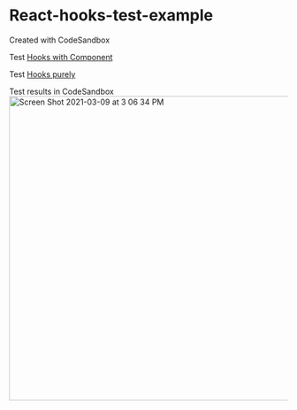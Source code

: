 # React-hooks-test-example
Created with CodeSandbox

Test [Hooks with Component](https://codesandbox.io/s/silent-cloud-7m3sk?file=/src/__tests__/TodoList-test.js)

Test [Hooks purely](https://codesandbox.io/s/silent-cloud-7m3sk?file=/src/__tests__/useToggleSelectionSet-test.js)

Test results in CodeSandbox
<br>
<img width="550" alt="Screen Shot 2021-03-09 at 3 06 34 PM" src="https://user-images.githubusercontent.com/52427478/110550734-0c7a2980-80e9-11eb-83f8-651bcc85d5d6.png">


